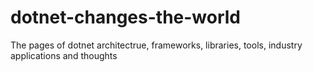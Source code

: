 # dotnet-changes-the-world
The pages of dotnet architectrue, frameworks, libraries, tools, industry applications and thoughts
